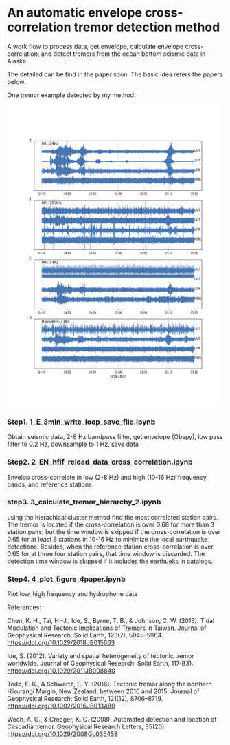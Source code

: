 # An automatic envelope cross-correlation tremor detection method
A work flow to process data, get envelope, calculate envelope cross-correlation, and detect tremors from the ocean bottom seismic data in Alaska.

The detailed can be find in the paper soon. The basic idea refers the papers below.

One tremor example detected by my method.
<center><img src=Fig_S1.png width="700" height="700"/></center>

### Step1. 1_E_3min_write_loop_save_file.ipynb
Obtain seismic data, 2-8 Hz bandpass filter, get envelope (Obspy), low pass filter to 0.2 Hz, downsample to 1 Hz, save data 

### Step2. 2_EN_hflf_reload_data_cross_correlation.ipynb
Envelop cross-correlate in low (2-8 Hz) and high (10-16 Hz) frequency bands, and reference stations

### step3. 3_calculate_tremor_hierarchy_2.ipynb
using the hierachical cluster method find the most correlated station pairs.
The tremor is located if the cross-correlation is over 0.68 for more than 3 station pairs, but the time window is skipped if the cross-correlation is over 0.65 for at least 6 stations in 10-16 Hz to minimize the local earthquake detections. Besides, when the reference station cross-correlation is over 0.65 for at three four station pairs, that time window is discarded. The detection time window is skipped if it includes the earthueks in catalogs.

### Step4. 4_plot_figure_4paper.ipynb
Plot low, high frequency and hydrophone data

References:

Chen, K. H., Tai, H.-J., Ide, S., Byrne, T. B., & Johnson, C. W. (2018). Tidal Modulation and Tectonic Implications of Tremors in Taiwan. Journal of Geophysical Research: Solid Earth, 123(7), 5945–5964. https://doi.org/10.1029/2018JB015663

Ide, S. (2012). Variety and spatial heterogeneity of tectonic tremor worldwide. Journal of Geophysical Research: Solid Earth, 117(B3). https://doi.org/10.1029/2011JB008840

Todd, E. K., & Schwartz, S. Y. (2016). Tectonic tremor along the northern Hikurangi Margin, New Zealand, between 2010 and 2015. Journal of Geophysical Research: Solid Earth, 121(12), 8706–8719. https://doi.org/10.1002/2016JB013480

Wech, A. G., & Creager, K. C. (2008). Automated detection and location of Cascadia tremor. Geophysical Research Letters, 35(20). https://doi.org/10.1029/2008GL035458




